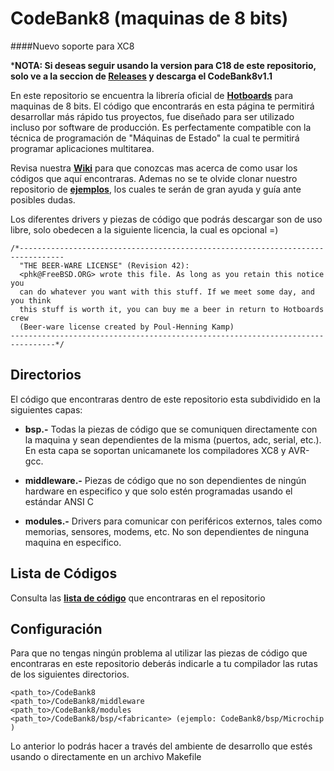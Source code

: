 CodeBank8 (maquinas de 8 bits)
==============================

####Nuevo soporte para XC8

***NOTA: Si deseas seguir usando la version para C18 de este repositorio, solo ve a la seccion de [Releases](https://github.com/Hotboards/CodeBank8/releases) y descarga el CodeBank8v1.1**

En este repositorio se encuentra la librería oficial de **[Hotboards](http://hotboards.org/)** para maquinas de 8 bits. El código que encontrarás en esta página te permitirá desarrollar más rápido tus proyectos, fue diseñado para ser utilizado incluso por software de producción. Es perfectamente compatible con la técnica de programación de "Máquinas de Estado" la cual te permitirá programar aplicaciones multitarea. 

Revisa nuestra **[Wiki](https://github.com/Hotboards/CodeBank8/wiki)** para que conozcas mas acerca de como usar los códigos que aquí encontraras. Ademas no se te olvide clonar nuestro repositorio de **[ejemplos](https://github.com/Hotboards/Examples)**, los cuales te serán de gran ayuda y guía ante posibles dudas.

Los diferentes drivers y piezas de código que podrás descargar son de uso libre, solo obedecen a la siguiente licencia, la cual es opcional =)

```
/*--------------------------------------------------------------------------------
  "THE BEER-WARE LICENSE" (Revision 42):
  <phk@FreeBSD.ORG> wrote this file. As long as you retain this notice you
  can do whatever you want with this stuff. If we meet some day, and you think
  this stuff is worth it, you can buy me a beer in return to Hotboards crew 
  (Beer-ware license created by Poul-Henning Kamp)
--------------------------------------------------------------------------------*/
```

Directorios
-----------

El código que encontraras dentro de este repositorio esta subdividido en la siguientes capas:

- **bsp.-** Todas la piezas de código que se comuniquen directamente con la maquina y sean dependientes de la misma (puertos, adc, serial, etc.). En esta capa se soportan unicamanete los compiladores XC8 y AVR-gcc.

- **middleware.-** Piezas de código que no son dependientes de ningún hardware en especifico y que solo estén programadas usando el estándar ANSI C

- **modules.-** Drivers para comunicar con periféricos externos, tales como memorias, sensores, modems, etc. No son dependientes de ninguna maquina en especifico.


Lista de Códigos
----------------

Consulta las **[lista de código](https://github.com/Hotboards/CodeBank8/blob/master/codigos.md)** que encontraras en el repositorio



Configuración
-------------

Para que no tengas ningún problema al utilizar las piezas de código que encontraras en este repositorio deberás indicarle a tu compilador las rutas de los siguientes directorios.

```
<path_to>/CodeBank8
<path_to>/CodeBank8/middleware
<path_to>/CodeBank8/modules
<path_to>/CodeBank8/bsp/<fabricante> (ejemplo: CodeBank8/bsp/Microchip )
```
Lo anterior lo podrás hacer a través del ambiente de desarrollo que estés usando o directamente en un archivo Makefile

